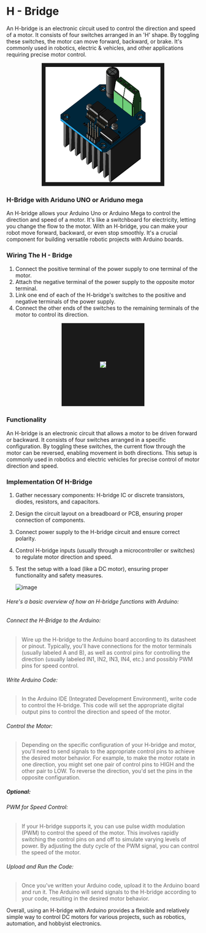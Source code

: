 
#  H - Bridge 
An H-bridge is an electronic circuit used to control the direction and speed of a motor. It consists of four switches arranged in an 'H' shape. By toggling these switches, the motor can move forward, backward, or brake. It's commonly used in robotics, electric & vehicles, and other applications requiring precise motor control.

<p align="center">
<img src="https://raw.githubusercontent.com/gears-official/WikiHow/main/Images/IBT-PNG.png" width="300" height="300" border="10"/>
</p>

### H-Bridge with Ariduno UNO or Ariduno  mega
An H-bridge allows your Arduino Uno or Arduino Mega to control the direction and speed of a motor. It's like a switchboard for electricity, letting you change the flow to the motor. With an H-bridge, you can make your robot move forward, backward, or even stop smoothly. It's a crucial component for building versatile robotic projects with Arduino boards.

### Wiring The H - Bridge
1. Connect the positive terminal of the power supply to one terminal of the motor.
2. Attach the negative terminal of the power supply to the opposite motor terminal.
3. Link one end of each of the H-bridge's switches to the positive and negative terminals of the power supply.
4. Connect the other ends of the switches to the remaining terminals of the motor to control its direction.

<p align= center><img src="https://github.com/gears-official/WikiHow/assets/144022283/695520a5-f3c3-4cfa-a054-d092626443b4" width="450" length="450" border="100"</p>
   
### Functionality
An H-bridge is an electronic circuit that allows a motor to be driven forward or backward. It consists of four switches arranged in a specific configuration. By toggling these switches, the current flow through the motor can be reversed, enabling movement in both directions. This setup is commonly used in robotics and electric vehicles for precise control of motor direction and speed.

### Implementation Of H-Bridge
1. Gather necessary components: H-bridge IC or discrete transistors, diodes, resistors, and capacitors.
2. Design the circuit layout on a breadboard or PCB, ensuring proper connection of components.
3. Connect power supply to the H-bridge circuit and ensure correct polarity.
4. Control H-bridge inputs (usually through a microcontroller or switches) to regulate motor direction and speed.
5. Test the setup with a load (like a DC motor), ensuring proper functionality and safety measures.

   ![image](https://github.com/gears-official/WikiHow/assets/144022283/0ae57382-5611-40ad-97ba-95ff6ba12fe4)

###### Here's a basic overview of how an H-bridge functions with Arduino:
 ###### Connect the H-Bridge to the Arduino: 
> Wire up the H-bridge to the Arduino board according to its datasheet or pinout. Typically, you'll have connections for the motor terminals (usually labeled A and B), as well as control pins for controlling the direction (usually labeled IN1, IN2, IN3, IN4, etc.) and possibly PWM pins for speed control.

###### Write Arduino Code: 
> In the Arduino IDE (Integrated Development Environment), write code to control the H-bridge. This code will set the appropriate digital output pins to control the direction and speed of the motor.

###### Control the Motor: 
> Depending on the specific configuration of your H-bridge and motor, you'll need to send signals to the appropriate control pins to achieve the desired motor behavior. For example, to make the motor rotate in one direction, you might set one pair of control pins to HIGH and the other pair to LOW. To reverse the direction, you'd set the pins in the opposite configuration.

##### Optional: 
###### PWM for Speed Control:
> If your H-bridge supports it, you can use pulse width modulation (PWM) to control the speed of the motor. This involves rapidly switching the control pins on and off to simulate varying levels of power. By adjusting the duty cycle of the PWM signal, you can control the speed of the motor.

###### Upload and Run the Code: 
> Once you've written your Arduino code, upload it to the Arduino board and run it. The Arduino will send signals to the H-bridge according to your code, resulting in the desired motor behavior.

Overall, using an H-bridge with Arduino provides a flexible and relatively simple way to control DC motors for various projects, such as robotics, automation, and hobbyist electronics.





